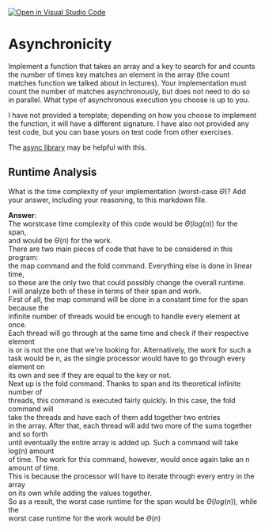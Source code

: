 [![Open in Visual Studio Code](https://classroom.github.com/assets/open-in-vscode-718a45dd9cf7e7f842a935f5ebbe5719a5e09af4491e668f4dbf3b35d5cca122.svg)](https://classroom.github.com/online_ide?assignment_repo_id=12905372&assignment_repo_type=AssignmentRepo)
# Asynchronicity

Implement a function that takes an array and a key to search for and counts the
number of times key matches an element in the array (the count matches function
we talked about in lectures). Your implementation must count the number of
matches asynchronously, but does not need to do so in parallel. What type of
asynchronous execution you choose is up to you.

I have not provided a template; depending on how you choose to implement the
function, it will have a different signature. I have also not provided any test
code, but you can base yours on test code from other exercises.

The [async library](https://caolan.github.io/async/v3/) may be helpful with
this.

## Runtime Analysis

What is the time complexity of your implementation (worst-case $\Theta$)? Add
your answer, including your reasoning, to this markdown file.  


**Answer**:  
The worstcase time complexity of this code would be $\Theta(log(n))$ for the span,  
and would be $\Theta(n)$ for the work.  
There are two main pieces of code that have to be considered in this program:  
the map command and the fold command. Everything else is done in linear time,  
so these are the only two that could possibly change the overall runtime.  
I will analyze both of these in terms of their span and work.  
First of all, the map command will be done in a constant time for the span because the  
infinite number of threads would be enough to handle every element at once.  
Each thread will go through at the same time and check if their respective element  
is or is not the one that we're looking for. Alternatively, the *work* for such a  
task would be n, as the single processor would have to go through every element on  
its own and see if they are equal to the key or not.  
Next up is the fold command. Thanks to span and its theoretical infinite number of   
threads, this command is executed fairly quickly. In this case, the fold command will  
take the threads and have each of them add together two entries  
in the array. After that, each thread will add two more of the sums together and so forth  
until eventually the entire array is added up. Such a command will take log(n) amount  
of time. The work for this command, however, would once again take an n amount of time.  
This is because the processor will have to iterate through every entry in the array  
on its own while adding the values together.  
So as a result, the worst case runtime for the span would be $\Theta(log(n))$, while the  
worst case runtime for the work would be $\Theta(n)$

